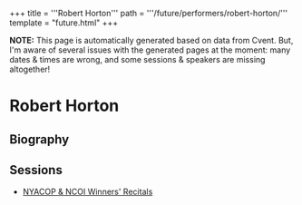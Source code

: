 +++
title = '''Robert Horton'''
path = '''/future/performers/robert-horton/'''
template = "future.html"
+++

<p class="todo">
<strong>NOTE:</strong> This page is automatically generated based on data from Cvent.
But, I'm aware of several issues with the generated pages at the moment:
many dates & times are wrong, and some sessions & speakers are missing altogether!
</p>

<h1>Robert Horton</h1>
<h2>Biography</h2>
<p></p>
<h2>Sessions</h2>
<ul><li><a href="/future/sessions/nyacop-ncoi-winners-recitals/">NYACOP & NCOI Winners' Recitals</a></li>

